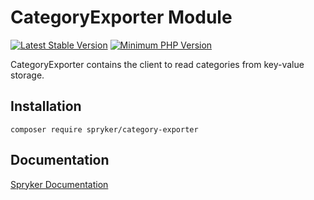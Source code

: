 # CategoryExporter Module
[![Latest Stable Version](https://poser.pugx.org/spryker/category-exporter/v/stable.svg)](https://packagist.org/packages/spryker/category-exporter)
[![Minimum PHP Version](https://img.shields.io/badge/php-%3E%3D%207.4-8892BF.svg)](https://php.net/)

CategoryExporter contains the client to read categories from key-value storage.

## Installation

```
composer require spryker/category-exporter
```

## Documentation

[Spryker Documentation](https://docs.spryker.com)
